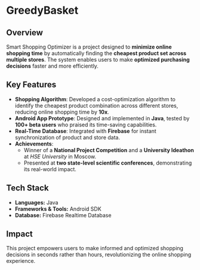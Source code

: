 # GreedyBasket

## Overview
Smart Shopping Optimizer is a project designed to **minimize online shopping time** by automatically finding the **cheapest product set across multiple stores**. The system enables users to make **optimized purchasing decisions** faster and more efficiently.

## Key Features
- **Shopping Algorithm**: Developed a cost-optimization algorithm to identify the cheapest product combination across different stores, reducing online shopping time by **10x**.  
- **Android App Prototype**: Designed and implemented in **Java**, tested by **100+ beta users** who praised its time-saving capabilities.  
- **Real-Time Database**: Integrated with **Firebase** for instant synchronization of product and store data.  
- **Achievements**:  
  - Winner of a **National Project Competition** and a **University Ideathon** at *HSE University* in Moscow.  
  - Presented at **two state-level scientific conferences**, demonstrating its real-world impact.  

## Tech Stack
- **Languages:** Java  
- **Frameworks & Tools:** Android SDK  
- **Database:** Firebase Realtime Database  

## Impact
This project empowers users to make informed and optimized shopping decisions in seconds rather than hours, revolutionizing the online shopping experience.
